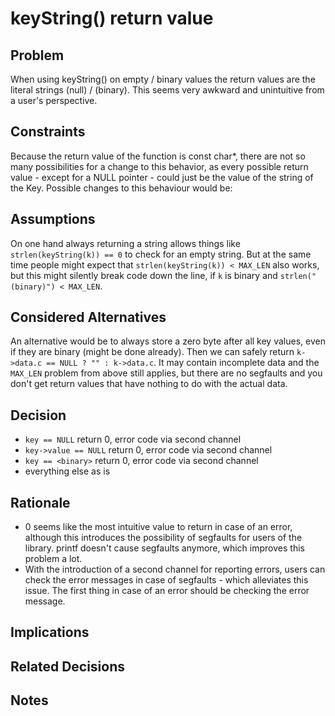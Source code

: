 # keyString() return value

## Problem

When using keyString() on empty / binary values the return values are the literal strings (null) / (binary). This seems very awkward and unintuitive from a user's perspective.

## Constraints

Because the return value of the function is const char\*, there are not so many possibilities for a change to this behavior, as every possible return value - except for a NULL pointer - could just be the value of the string of the Key. Possible changes to this behaviour would be:

## Assumptions

On one hand always returning a string allows things like `strlen(keyString(k)) == 0` to check for an empty string. But at the same time people might expect that `strlen(keyString(k)) < MAX_LEN` also works, but this might silently break code down the line, if `k` is binary and `strlen("(binary)") < MAX_LEN`.

## Considered Alternatives

An alternative would be to always store a zero byte after all key values, even if they are binary (might be done already). Then we can safely return `k->data.c == NULL ? "" : k->data.c`. It may contain incomplete data and the `MAX_LEN` problem from above still applies, but there are no segfaults and you don't get return values that have nothing to do with the actual data.

## Decision

- `key == NULL` return 0, error code via second channel
- `key->value == NULL` return 0, error code via second channel
- `key == <binary>` return 0, error code via second channel
- everything else as is

## Rationale

- 0 seems like the most intuitive value to return in case of an error, although
  this introduces the possibility of segfaults for users of the library. printf
  doesn't cause segfaults anymore, which improves this problem a lot.
- With the introduction of a second channel for reporting errors, users can check the
  error messages in case of segfaults - which alleviates this issue. The first
  thing in case of an error should be checking the error message.

## Implications

## Related Decisions

## Notes

